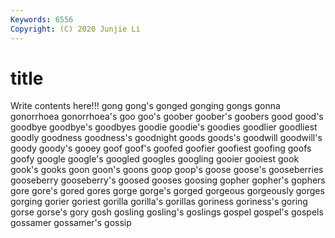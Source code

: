 ```yaml
---
Keywords: 6556
Copyright: (C) 2020 Junjie Li
---
```


# title

Write contents here!!!
gong 
gong's 
gonged 
gonging 
gongs
gonna 
gonorrhoea 
gonorrhoea's 
goo 
goo's 
goober 
goober's 
goobers 
good 
good's
goodbye 
goodbye's 
goodbyes 
goodie 
goodie's 
goodies 
goodlier 
goodliest 
goodly 
goodness
goodness's 
goodnight 
goods 
goods's 
goodwill 
goodwill's 
goody 
goody's 
gooey 
goof
goof's 
goofed 
goofier 
goofiest 
goofing 
goofs 
goofy 
google 
google's 
googled
googles 
googling 
gooier 
gooiest 
gook 
gook's 
gooks 
goon 
goon's 
goons
goop 
goop's 
goose 
goose's 
gooseberries 
gooseberry 
gooseberry's 
goosed 
gooses 
goosing
gopher 
gopher's 
gophers 
gore 
gore's 
gored 
gores 
gorge 
gorge's 
gorged
gorgeous 
gorgeously 
gorges 
gorging 
gorier 
goriest 
gorilla 
gorilla's 
gorillas 
goriness
goriness's 
goring 
gorse 
gorse's 
gory 
gosh 
gosling 
gosling's 
goslings 
gospel
gospel's 
gospels 
gossamer 
gossamer's 
gossip 
